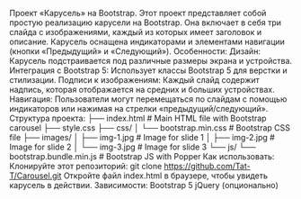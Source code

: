 Проект «Карусель» на Bootstrap.
Этот проект представляет собой простую реализацию карусели на Bootstrap. Она включает в себя три слайда с изображениями, каждый из которых имеет заголовок и описание. Карусель оснащена индикаторами и элементами навигации (кнопки «Предыдущий» и «Следующий»).
Особенности:
Дизайн: Карусель подстраивается под различные размеры экрана и устройства.
Интеграция с Bootstrap 5: Использует классы Bootstrap 5 для верстки и стилизации.
Подписи к изображениям: Каждый слайд содержит надпись, которая отображается на средних и больших устройствах.
Навигация: Пользователи могут перемещаться по слайдам с помощью индикаторов или нажимая на стрелки «предыдущий/следующий».
Структура проекта:
├── index.html          # Main HTML file with Bootstrap carousel
├── style.css
├── css/
│   └── bootstrap.min.css  # Bootstrap CSS file
├── images/
│   ├── img-1.jpg       # Image for slide 1
│   ├── img-2.jpg       # Image for slide 2
│   └── img-3.jpg       # Image for slide 3
└── js/
    └── bootstrap.bundle.min.js  # Bootstrap JS with Popper
Как использовать:
Клонируйте этот репозиторий:
git clone https://github.com/Tat-T/Carousel.git
Откройте файл index.html в браузере, чтобы увидеть карусель в действии.
Зависимости:
Bootstrap 5
jQuery (опционально)
